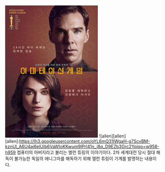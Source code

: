 ![allen](/assets/images/allen.png)
![allen][allen]
[allen]:https://lh3.googleusercontent.com/oYL6mQ31lWgaH-g7ScvBM-kznUl_A6U4aj6elUib6VaWloKKwum9lPrl41n_j8q_D9EZb3Grc2Yqiqo=w958-h959
컴퓨터의 아버지라고 불리는 앨런 튜링의 이야기이다. 2차 세계대전 당시 절대 해독이 불가능한 독일의 애니그마를 해독하기 위해 앨런 튜링이 기계를 발명하는 내용이다.
